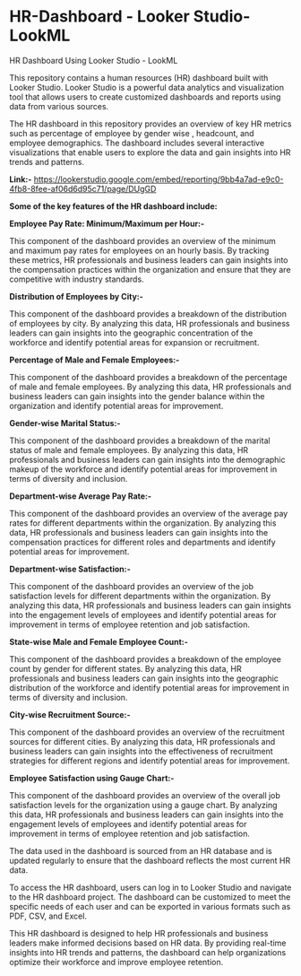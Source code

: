 # HR-Dashboard - Looker Studio-LookML
HR Dashboard Using Looker Studio - LookML

This repository contains a human resources (HR) dashboard built with Looker Studio. Looker Studio is a powerful data analytics and visualization tool that allows users to create customized dashboards and reports using data from various sources.

The HR dashboard in this repository provides an overview of key HR metrics such as percentage of employee by gender wise , headcount, and employee demographics. The dashboard includes several interactive visualizations that enable users to explore the data and gain insights into HR trends and patterns.

**Link:-** https://lookerstudio.google.com/embed/reporting/9bb4a7ad-e9c0-4fb8-8fee-af06d6d95c71/page/DUgGD

**Some of the key features of the HR dashboard include:**

**Employee Pay Rate: Minimum/Maximum per Hour:-**

This component of the dashboard provides an overview of the minimum and maximum pay rates for employees on an hourly basis. By tracking these metrics, HR professionals and business leaders can gain insights into the compensation practices within the organization and ensure that they are competitive with industry standards.

**Distribution of Employees by City:-**

This component of the dashboard provides a breakdown of the distribution of employees by city. By analyzing this data, HR professionals and business leaders can gain insights into the geographic concentration of the workforce and identify potential areas for expansion or recruitment.

**Percentage of Male and Female Employees:-**

This component of the dashboard provides a breakdown of the percentage of male and female employees. By analyzing this data, HR professionals and business leaders can gain insights into the gender balance within the organization and identify potential areas for improvement.

**Gender-wise Marital Status:-**

This component of the dashboard provides a breakdown of the marital status of male and female employees. By analyzing this data, HR professionals and business leaders can gain insights into the demographic makeup of the workforce and identify potential areas for improvement in terms of diversity and inclusion.

**Department-wise Average Pay Rate:-**

This component of the dashboard provides an overview of the average pay rates for different departments within the organization. By analyzing this data, HR professionals and business leaders can gain insights into the compensation practices for different roles and departments and identify potential areas for improvement.

**Department-wise Satisfaction:-**

This component of the dashboard provides an overview of the job satisfaction levels for different departments within the organization. By analyzing this data, HR professionals and business leaders can gain insights into the engagement levels of employees and identify potential areas for improvement in terms of employee retention and job satisfaction.

**State-wise Male and Female Employee Count:-**

This component of the dashboard provides a breakdown of the employee count by gender for different states. By analyzing this data, HR professionals and business leaders can gain insights into the geographic distribution of the workforce and identify potential areas for improvement in terms of diversity and inclusion.

**City-wise Recruitment Source:-**

This component of the dashboard provides an overview of the recruitment sources for different cities. By analyzing this data, HR professionals and business leaders can gain insights into the effectiveness of recruitment strategies for different regions and identify potential areas for improvement.

**Employee Satisfaction using Gauge Chart:-**

This component of the dashboard provides an overview of the overall job satisfaction levels for the organization using a gauge chart. By analyzing this data, HR professionals and business leaders can gain insights into the engagement levels of employees and identify potential areas for improvement in terms of employee retention and job satisfaction.

The data used in the dashboard is sourced from an HR database and is updated regularly to ensure that the dashboard reflects the most current HR data.

To access the HR dashboard, users can log in to Looker Studio and navigate to the HR dashboard project. The dashboard can be customized to meet the specific needs of each user and can be exported in various formats such as PDF, CSV, and Excel.

This HR dashboard is designed to help HR professionals and business leaders make informed decisions based on HR data. By providing real-time insights into HR trends and patterns, the dashboard can help organizations optimize their workforce and improve employee retention.
